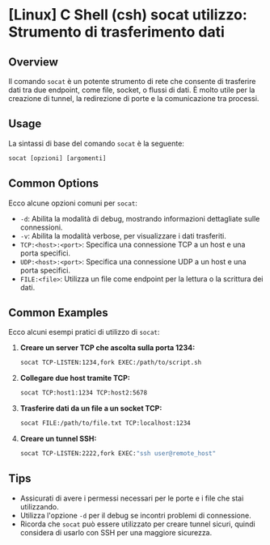 # [Linux] C Shell (csh) socat utilizzo: Strumento di trasferimento dati

## Overview
Il comando `socat` è un potente strumento di rete che consente di trasferire dati tra due endpoint, come file, socket, o flussi di dati. È molto utile per la creazione di tunnel, la redirezione di porte e la comunicazione tra processi.

## Usage
La sintassi di base del comando `socat` è la seguente:

```csh
socat [opzioni] [argomenti]
```

## Common Options
Ecco alcune opzioni comuni per `socat`:

- `-d`: Abilita la modalità di debug, mostrando informazioni dettagliate sulle connessioni.
- `-v`: Abilita la modalità verbose, per visualizzare i dati trasferiti.
- `TCP:<host>:<port>`: Specifica una connessione TCP a un host e una porta specifici.
- `UDP:<host>:<port>`: Specifica una connessione UDP a un host e una porta specifici.
- `FILE:<file>`: Utilizza un file come endpoint per la lettura o la scrittura dei dati.

## Common Examples
Ecco alcuni esempi pratici di utilizzo di `socat`:

1. **Creare un server TCP che ascolta sulla porta 1234:**

   ```csh
   socat TCP-LISTEN:1234,fork EXEC:/path/to/script.sh
   ```

2. **Collegare due host tramite TCP:**

   ```csh
   socat TCP:host1:1234 TCP:host2:5678
   ```

3. **Trasferire dati da un file a un socket TCP:**

   ```csh
   socat FILE:/path/to/file.txt TCP:localhost:1234
   ```

4. **Creare un tunnel SSH:**

   ```csh
   socat TCP-LISTEN:2222,fork EXEC:"ssh user@remote_host"
   ```

## Tips
- Assicurati di avere i permessi necessari per le porte e i file che stai utilizzando.
- Utilizza l'opzione `-d` per il debug se incontri problemi di connessione.
- Ricorda che `socat` può essere utilizzato per creare tunnel sicuri, quindi considera di usarlo con SSH per una maggiore sicurezza.